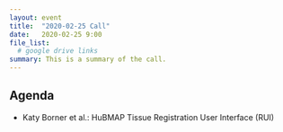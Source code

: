 ```yaml
---
layout: event
title:  "2020-02-25 Call"
date:   2020-02-25 9:00
file_list:
  # google drive links
summary: This is a summary of the call.
---
```

## Agenda
- Katy Borner et al.: HuBMAP Tissue Registration User Interface (RUI)

